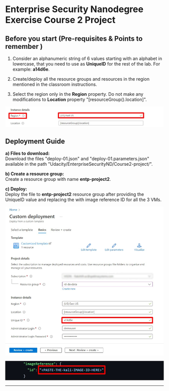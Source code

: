 # Enterprise Security Nanodegree Exercise Course 2 Project

## Before you start (Pre-requisites & Points to remember )

1. Consider an alphanumeric string of 6 values starting with an alphabet in lowercase, that you need to use as **UniqueID** for the rest of the lab. For example: **a14d6e**.

2. Create/deploy all the resource groups and resources in the region mentioned in the classroom instructions.

3. Select the region only in the **Region** property. Do not make any modifications to **Location** property "[resourceGroup().location]". 

![Location Details](./media/Location-details.jpg)

## Deployment Guide

**a) Files to download:** <br/>
Download the files "deploy-01.json" and "deploy-01.parameters.json" available in the path "Udacity/EnterpriseSecurityND/Course2-project/".

**b) Create a resource group:** <br/>
Create a resource group with name **entp-project2**.

**c) Deploy:** <br/>
Deploy the file to **entp-project2** resource group after providing the UniqueID value and replacing the <PASTE-THE-VmName-IMAGE-ID-HERE> with image reference ID for all the 3 VMs.

![UniqueID Details](./media/provide-uniqueid.jpg)




![Image reference ID](./media/img-reference.jpg)


-------------------------------------------------------------------------------

